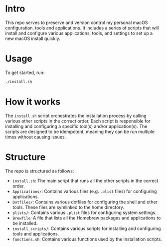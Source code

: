# Intro

This repo serves to preserve and version control my personal macOS configuration, tools and applications. It includes a series of scripts that will install and configure various applications, tools, and settings to set up a new macOS install quickly.

# Usage
To get started, run:
```bash
./install.sh
```

# How it works
The `install.sh` script orchestrates the installation process by calling various other scripts in the correct order. Each script is responsible for installing and configuring a specific tool(s) and/or application(s). The scripts are designed to be idempotent, meaning they can be run multiple times without causing issues.

# Structure
The repo is structured as follows:
- `install.sh`: The main script that runs all the other scripts in the correct order.
- `Applications/`: Contains various files (e.g. `.plist` files) for configuring applications.
- `Dotfiles/`: Contains various dotfiles for configuring the shell and other tools. These files are symlinked to the home directory.
- `plists/`: Contains various `.plist` files for configuring system settings.
- `Brewfile`: A file that lists all the Homebrew packages and applications to be installed.
- `install_scripts/`: Contains various scripts for installing and configuring tools and applications.
- `functions.sh`: Contains various functions used by the installation scripts.
